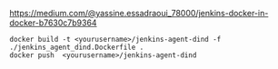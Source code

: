 https://medium.com/@yassine.essadraoui_78000/jenkins-docker-in-docker-b7630c7b9364

```
docker build -t <yourusername>/jenkins-agent-dind -f ./jenkins_agent_dind.Dockerfile . 
docker push  <yourusername>/jenkins-agent-dind
```
